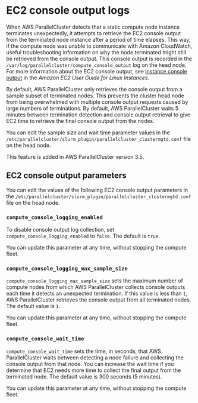 # EC2 console output logs<a name="console-logs-v3"></a>

When AWS ParallelCluster detects that a static compute node instance terminates unexpectedly, it attempts to retrieve the EC2 console output from the terminated node instance after a period of time elapses\. This way, if the compute node was unable to communicate with Amazon CloudWatch, useful troubleshooting information on why the node terminated might still be retrieved from the console output\. This console output is recorded in the `/var/log/parallelcluster/compute_console_output` log on the head node\. For more information about the EC2 console output, see [Instance console output](https://docs.aws.amazon.com/AWSEC2/latest/UserGuide/instance-console.html#instance-console-console-output) in the *Amazon EC2 User Guide for Linux Instances*\.

By default, AWS ParallelCluster only retrieves the console output from a sample subset of terminated nodes\. This prevents the cluster head node from being overwhelmed with multiple console output requests caused by large numbers of terminations\. By default, AWS ParallelCluster waits 5 minutes between termination detection and console output retrieval to give EC2 time to retrieve the final console output from the nodes\.

You can edit the sample size and wait time parameter values in the `/etc/parallelcluster/slurm_plugin/parallelcluster_clustermgtd.conf` file on the head node\.

This feature is added in AWS ParallelCluster version 3\.5\.

## EC2 console output parameters<a name="console-logs-parameters-v3"></a>

You can edit the values of the following EC2 console output parameters in the `/etc/parallelcluster/slurm_plugin/parallelcluster_clustermgtd.conf` file on the head node\.

### `compute_console_logging_enabled`<a name="console-logs-enable-v3"></a>

To disable console output log collection, set `compute_console_logging_enabled` to `false`\. The default is `true`\.

You can update this parameter at any time, without stopping the compute fleet\.

### `compute_console_logging_max_sample_size`<a name="console-logs-max-sample-size-v3"></a>

`compute_console_logging_max_sample_size` sets the maximum number of compute nodes from which AWS ParallelCluster collects console outputs each time it detects an unexpected termination\. If this value is less than `1`, AWS ParallelCluster retrieves the console output from all terminated nodes\. The default value is `1`\.

You can update this parameter at any time, without stopping the compute fleet\.

### `compute_console_wait_time`<a name="console-logs-wait-time-v3"></a>

`compute_console_wait_time` sets the time, in seconds, that AWS ParallelCluster waits between detecting a node failure and collecting the console output from that node\. You can increase the wait time if you determine that EC2 needs more time to collect the final output from the terminated node\. The default value is 300 seconds \(5 minutes\)\.

You can update this parameter at any time, without stopping the compute fleet\.